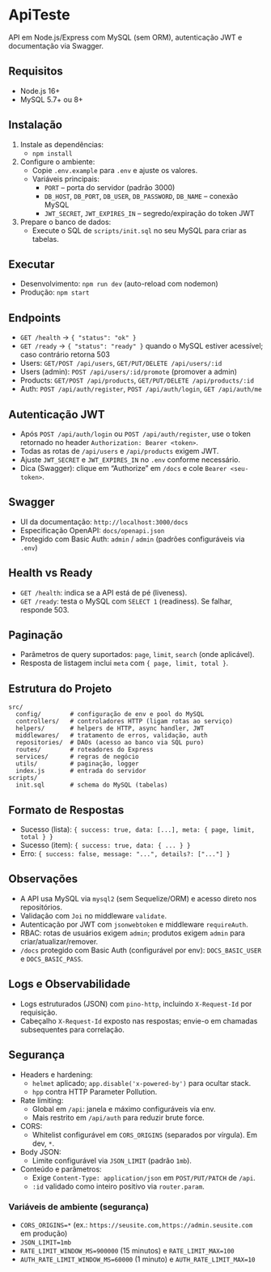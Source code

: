 # ApiTeste

API em Node.js/Express com MySQL (sem ORM), autenticação JWT e documentação via Swagger.

## Requisitos

- Node.js 16+
- MySQL 5.7+ ou 8+

## Instalação

1. Instale as dependências:
   - `npm install`
2. Configure o ambiente:
   - Copie `.env.example` para `.env` e ajuste os valores.
   - Variáveis principais:
     - `PORT` – porta do servidor (padrão 3000)
     - `DB_HOST`, `DB_PORT`, `DB_USER`, `DB_PASSWORD`, `DB_NAME` – conexão MySQL
     - `JWT_SECRET`, `JWT_EXPIRES_IN` – segredo/expiração do token JWT
3. Prepare o banco de dados:
   - Execute o SQL de `scripts/init.sql` no seu MySQL para criar as tabelas.

## Executar

- Desenvolvimento: `npm run dev` (auto-reload com nodemon)
- Produção: `npm start`

## Endpoints

- `GET /health` → `{ "status": "ok" }`
- `GET /ready` → `{ "status": "ready" }` quando o MySQL estiver acessível; caso contrário retorna 503
- Users: `GET/POST /api/users`, `GET/PUT/DELETE /api/users/:id`
- Users (admin): `POST /api/users/:id/promote` (promover a admin)
- Products: `GET/POST /api/products`, `GET/PUT/DELETE /api/products/:id`
- Auth: `POST /api/auth/register`, `POST /api/auth/login`, `GET /api/auth/me`

## Autenticação JWT

- Após `POST /api/auth/login` ou `POST /api/auth/register`, use o token retornado no header `Authorization: Bearer <token>`.
- Todas as rotas de `/api/users` e `/api/products` exigem JWT.
- Ajuste `JWT_SECRET` e `JWT_EXPIRES_IN` no `.env` conforme necessário.
- Dica (Swagger): clique em “Authorize” em `/docs` e cole `Bearer <seu-token>`.

## Swagger

- UI da documentação: `http://localhost:3000/docs`
- Especificação OpenAPI: `docs/openapi.json`
 - Protegido com Basic Auth: `admin` / `admin` (padrões configuráveis via `.env`)

## Health vs Ready

- `GET /health`: indica se a API está de pé (liveness).
- `GET /ready`: testa o MySQL com `SELECT 1` (readiness). Se falhar, responde 503.

## Paginação

- Parâmetros de query suportados: `page`, `limit`, `search` (onde aplicável).
- Resposta de listagem inclui `meta` com `{ page, limit, total }`.

## Estrutura do Projeto

```
src/
  config/        # configuração de env e pool do MySQL
  controllers/   # controladores HTTP (ligam rotas ao serviço)
  helpers/       # helpers de HTTP, async handler, JWT
  middlewares/   # tratamento de erros, validação, auth
  repositories/  # DAOs (acesso ao banco via SQL puro)
  routes/        # roteadores do Express
  services/      # regras de negócio
  utils/         # paginação, logger
  index.js       # entrada do servidor
scripts/
  init.sql       # schema do MySQL (tabelas)
```

## Formato de Respostas

- Sucesso (lista): `{ success: true, data: [...], meta: { page, limit, total } }`
- Sucesso (item): `{ success: true, data: { ... } }`
- Erro: `{ success: false, message: "...", details?: ["..."] }`

## Observações

- A API usa MySQL via `mysql2` (sem Sequelize/ORM) e acesso direto nos repositórios.
- Validação com `Joi` no middleware `validate`.
- Autenticação por JWT com `jsonwebtoken` e middleware `requireAuth`.
- RBAC: rotas de usuários exigem `admin`; produtos exigem `admin` para criar/atualizar/remover.
- `/docs` protegido com Basic Auth (configurável por env): `DOCS_BASIC_USER` e `DOCS_BASIC_PASS`.

## Logs e Observabilidade

- Logs estruturados (JSON) com `pino-http`, incluindo `X-Request-Id` por requisição.
- Cabeçalho `X-Request-Id` exposto nas respostas; envie-o em chamadas subsequentes para correlação.

## Segurança

- Headers e hardening:
  - `helmet` aplicado; `app.disable('x-powered-by')` para ocultar stack.
  - `hpp` contra HTTP Parameter Pollution.
- Rate limiting:
  - Global em `/api`: janela e máximo configuráveis via env.
  - Mais restrito em `/api/auth` para reduzir brute force.
- CORS:
  - Whitelist configurável em `CORS_ORIGINS` (separados por vírgula). Em dev, `*`.
- Body JSON:
  - Limite configurável via `JSON_LIMIT` (padrão `1mb`).
- Conteúdo e parâmetros:
  - Exige `Content-Type: application/json` em `POST/PUT/PATCH` de `/api`.
  - `:id` validado como inteiro positivo via `router.param`.

### Variáveis de ambiente (segurança)

- `CORS_ORIGINS=*` (ex.: `https://seusite.com,https://admin.seusite.com` em produção)
- `JSON_LIMIT=1mb`
- `RATE_LIMIT_WINDOW_MS=900000` (15 minutos) e `RATE_LIMIT_MAX=100`
- `AUTH_RATE_LIMIT_WINDOW_MS=60000` (1 minuto) e `AUTH_RATE_LIMIT_MAX=10`
